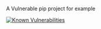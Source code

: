 A Vulnerable pip project for example

[![Known Vulnerabilities](https://snyk.io/test/github/AndreLSnyk/vulnpip/badge.svg?style=flat-square)](https://snyk.io/test/github/AndreLSnyk/vulnpip)
